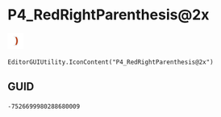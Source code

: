 # P4_RedRightParenthesis@2x
![](/img/P4_RedRightParenthesis@2x.png)

``` CSharp
EditorGUIUtility.IconContent("P4_RedRightParenthesis@2x")
```
## GUID
```
-7526699980288680009
```
